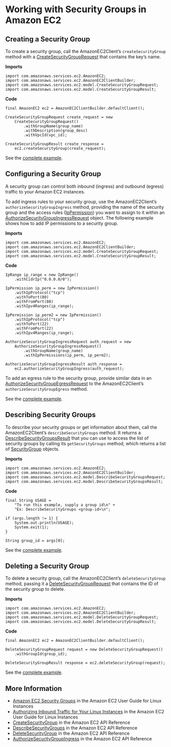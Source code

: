# Working with Security Groups in Amazon EC2<a name="examples-ec2-security-groups"></a>

## Creating a Security Group<a name="creating-a-security-group"></a>

To create a security group, call the AmazonEC2Client’s `createSecurityGroup` method with a [CreateSecurityGroupRequest](https://docs.aws.amazon.com/sdk-for-java/v1/reference/com/amazonaws/services/ec2/model/CreateSecurityGroupRequest.html) that contains the key’s name\.

 **Imports** 

```
import com.amazonaws.services.ec2.AmazonEC2;
import com.amazonaws.services.ec2.AmazonEC2ClientBuilder;
import com.amazonaws.services.ec2.model.CreateSecurityGroupRequest;
import com.amazonaws.services.ec2.model.CreateSecurityGroupResult;
```

 **Code** 

```
final AmazonEC2 ec2 = AmazonEC2ClientBuilder.defaultClient();

CreateSecurityGroupRequest create_request = new
    CreateSecurityGroupRequest()
        .withGroupName(group_name)
        .withDescription(group_desc)
        .withVpcId(vpc_id);

CreateSecurityGroupResult create_response =
    ec2.createSecurityGroup(create_request);
```

See the [complete example](https://github.com/awsdocs/aws-doc-sdk-examples/blob/master/java/example_code/ec2/src/main/java/aws/example/ec2/CreateSecurityGroup.java)\.

## Configuring a Security Group<a name="configuring-a-security-group"></a>

A security group can control both inbound \(ingress\) and outbound \(egress\) traffic to your Amazon EC2 instances\.

To add ingress rules to your security group, use the AmazonEC2Client’s `authorizeSecurityGroupIngress` method, providing the name of the security group and the access rules \([IpPermission](https://docs.aws.amazon.com/sdk-for-java/v1/reference/com/amazonaws/services/ec2/model/IpPermission.html)\) you want to assign to it within an [AuthorizeSecurityGroupIngressRequest](https://docs.aws.amazon.com/sdk-for-java/v1/reference/com/amazonaws/services/ec2/model/AuthorizeSecurityGroupIngressRequest.html) object\. The following example shows how to add IP permissions to a security group\.

 **Imports** 

```
import com.amazonaws.services.ec2.AmazonEC2;
import com.amazonaws.services.ec2.AmazonEC2ClientBuilder;
import com.amazonaws.services.ec2.model.CreateSecurityGroupRequest;
import com.amazonaws.services.ec2.model.CreateSecurityGroupResult;
```

 **Code** 

```
IpRange ip_range = new IpRange()
    .withCidrIp("0.0.0.0/0");

IpPermission ip_perm = new IpPermission()
    .withIpProtocol("tcp")
    .withToPort(80)
    .withFromPort(80)
    .withIpv4Ranges(ip_range);

IpPermission ip_perm2 = new IpPermission()
    .withIpProtocol("tcp")
    .withToPort(22)
    .withFromPort(22)
    .withIpv4Ranges(ip_range);

AuthorizeSecurityGroupIngressRequest auth_request = new
    AuthorizeSecurityGroupIngressRequest()
        .withGroupName(group_name)
        .withIpPermissions(ip_perm, ip_perm2);

AuthorizeSecurityGroupIngressResult auth_response =
    ec2.authorizeSecurityGroupIngress(auth_request);
```

To add an egress rule to the security group, provide similar data in an [AuthorizeSecurityGroupEgressRequest](https://docs.aws.amazon.com/sdk-for-java/v1/reference/com/amazonaws/services/ec2/model/AuthorizeSecurityGroupEgressRequest.html) to the AmazonEC2Client’s `authorizeSecurityGroupEgress` method\.

See the [complete example](https://github.com/awsdocs/aws-doc-sdk-examples/blob/master/java/example_code/ec2/src/main/java/aws/example/ec2/CreateSecurityGroup.java)\.

## Describing Security Groups<a name="describing-security-groups"></a>

To describe your security groups or get information about them, call the AmazonEC2Client’s `describeSecurityGroups` method\. It returns a [DescribeSecurityGroupsResult](https://docs.aws.amazon.com/sdk-for-java/v1/reference/com/amazonaws/services/ec2/model/DescribeSecurityGroupsResult.html) that you can use to access the list of security groups by calling its `getSecurityGroups` method, which returns a list of [SecurityGroup](https://docs.aws.amazon.com/AWSJavaSDK/latest/javadoc/com/amazonaws/services/ec2/model/SecurityGroup.html) objects\.

 **Imports** 

```
import com.amazonaws.services.ec2.AmazonEC2;
import com.amazonaws.services.ec2.AmazonEC2ClientBuilder;
import com.amazonaws.services.ec2.model.DescribeSecurityGroupsRequest;
import com.amazonaws.services.ec2.model.DescribeSecurityGroupsResult;
```

 **Code** 

```
final String USAGE =
    "To run this example, supply a group id\n" +
    "Ex: DescribeSecurityGroups <group-id>\n";

if (args.length != 1) {
    System.out.println(USAGE);
    System.exit(1);
}

String group_id = args[0];
```

See the [complete example](https://github.com/awsdocs/aws-doc-sdk-examples/blob/master/java/example_code/ec2/src/main/java/aws/example/ec2/DescribeSecurityGroups.java)\.

## Deleting a Security Group<a name="deleting-a-security-group"></a>

To delete a security group, call the AmazonEC2Client’s `deleteSecurityGroup` method, passing it a [DeleteSecurityGroupRequest](https://docs.aws.amazon.com/sdk-for-java/v1/reference/com/amazonaws/services/ec2/model/DeleteSecurityGroupRequest.html) that contains the ID of the security group to delete\.

 **Imports** 

```
import com.amazonaws.services.ec2.AmazonEC2;
import com.amazonaws.services.ec2.AmazonEC2ClientBuilder;
import com.amazonaws.services.ec2.model.DeleteSecurityGroupRequest;
import com.amazonaws.services.ec2.model.DeleteSecurityGroupResult;
```

 **Code** 

```
final AmazonEC2 ec2 = AmazonEC2ClientBuilder.defaultClient();

DeleteSecurityGroupRequest request = new DeleteSecurityGroupRequest()
    .withGroupId(group_id);

DeleteSecurityGroupResult response = ec2.deleteSecurityGroup(request);
```

See the [complete example](https://github.com/awsdocs/aws-doc-sdk-examples/blob/master/java/example_code/ec2/src/main/java/aws/example/ec2/DeleteSecurityGroup.java)\.

## More Information<a name="more-information"></a>
+  [Amazon EC2 Security Groups](http://docs.aws.amazon.com/AWSEC2/latest/UserGuide/ec2-key-pairs.html) in the Amazon EC2 User Guide for Linux Instances
+  [Authorizing Inbound Traffic for Your Linux Instances](http://docs.aws.amazon.com/AWSEC2/latest/UserGuide/authorizing-access-to-an-instance.html) in the Amazon EC2 User Guide for Linux Instances
+  [CreateSecurityGroup](http://docs.aws.amazon.com/AWSEC2/latest/APIReference/API_CreateSecurityGroup.html) in the Amazon EC2 API Reference
+  [DescribeSecurityGroups](http://docs.aws.amazon.com/AWSEC2/latest/APIReference/API_DescribeSecurityGroups.html) in the Amazon EC2 API Reference
+  [DeleteSecurityGroup](http://docs.aws.amazon.com/AWSEC2/latest/APIReference/API_DeleteSecurityGroup.html) in the Amazon EC2 API Reference
+  [AuthorizeSecurityGroupIngress](http://docs.aws.amazon.com/AWSEC2/latest/APIReference/API_AuthorizeSecurityGroupIngress.html) in the Amazon EC2 API Reference